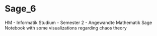 # Sage_6

HM - Informatik Studium - Semester 2 - Angewandte Mathematik
Sage Notebook with some visualizations regarding chaos theory
